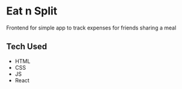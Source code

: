 # Eat n Split

Frontend for simple app to track expenses for friends sharing a meal

## Tech Used

- HTML
- CSS
- JS
- React

